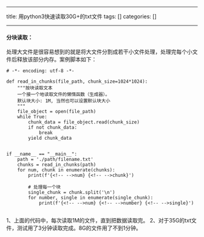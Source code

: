 
--- 
title:  用python3快速读取30G+的txt文件 
tags: []
categories: [] 

---
#### 分块读取：

处理大文件是很容易想到的就是将大文件分割成若干小文件处理，处理完每个小文件后释放该部分内存。案例脚本如下：

```
# -*- encoding: utf-8 -*-

def read_in_chunks(file_path, chunk_size=1024*1024):
    """按块读取文本
    一个接一个地读取文件的懒惰函数（生成器）。
    默认块大小: 1M, 当然也可以设置默认块大小
    """
    file_object = open(file_path)
    while True:
        chunk_data = file_object.read(chunk_size)
        if not chunk_data:
            break
        yield chunk_data


if __name__ == "__main__":
    path = './path/filename.txt'
    chunks = read_in_chunks(path)
    for num, chunk in enumerate(chunks):
        print(f'{<!-- -->num} {<!-- -->chunk}')
		
		# 处理每一个块
        single_chunk = chunk.split('\n')
        for number, single in enumerate(single_chunk):
            print(f'{<!-- -->num} {<!-- -->number} {<!-- -->single}')


```

1、上面的代码中，每次读取1M的文件，直到把数据读取完。 2、对于35G的txt文件，测试用了3分钟读取完成。8G的文件用了不到1分钟。

